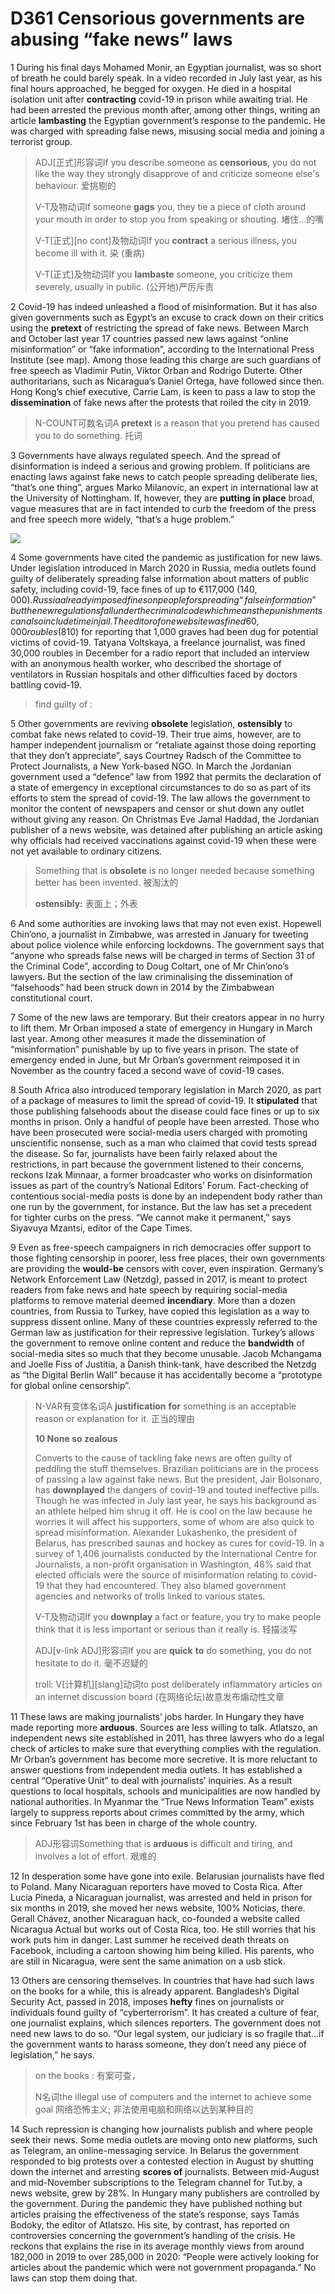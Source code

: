 # D361 Censorious governments are abusing “fake news” laws
1 During his final days Mohamed Monir, an Egyptian journalist, was so short of breath he could barely speak. In a video recorded in July last year, as his final hours approached, he begged for oxygen. He died in a hospital isolation unit after **contracting** covid-19 in prison while awaiting trial. He had been arrested the previous month after, among other things, writing an article **lambasting** the Egyptian government’s response to the pandemic. He was charged with spreading false news, misusing social media and joining a terrorist group.

> ADJ[正式]形容词If you describe someone as **censorious**, you do not like the way they strongly disapprove of and criticize someone else's behaviour. 爱挑剔的
>
> V-T及物动词If someone **gags** you, they tie a piece of cloth around your mouth in order to stop you from speaking or shouting. 堵住…的嘴
>
> V-T[正式][no cont]及物动词If you **contract** a serious illness, you become ill with it. 染 (重病)
>
> V-T[正式]及物动词If you **lambaste** someone, you criticize them severely, usually in public. (公开地)严厉斥责
>

2 Covid-19 has indeed unleashed a flood of misinformation. But it has also given governments such as Egypt’s an excuse to crack down on their critics using the **pretext** of restricting the spread of fake news. Between March and October last year 17 countries passed new laws against “online misinformation” or “fake information”, according to the International Press Institute (see map). Among those leading this charge are such guardians of free speech as Vladimir Putin, Viktor Orban and Rodrigo Duterte. Other authoritarians, such as Nicaragua’s Daniel Ortega, have followed since then. Hong Kong’s chief executive, Carrie Lam, is keen to pass a law to stop the **dissemination** of fake news after the protests that roiled the city in 2019.

> N-COUNT可数名词A **pretext** is a reason that you pretend has caused you to do something. 托词
>

3 Governments have always regulated speech. And the spread of disinformation is indeed a serious and growing problem. If politicians are enacting laws against fake news to catch people spreading deliberate lies, “that’s one thing”, argues Marko Milanovic, an expert in international law at the University of Nottingham. If, however, they are **putting in place** broad, vague measures that are in fact intended to curb the freedom of the press and free speech more widely, “that’s a huge problem.”

![](./img/boxcnB7itHSDbMxF1yBR3YodLCg.png)

4 Some governments have cited the pandemic as justification for new laws. Under legislation introduced in March 2020 in Russia, media outlets found guilty of deliberately spreading false information about matters of public safety, including covid-19, face fines of up to €117,000 ($140,000). Russia already imposed fines on people for spreading “false information” but the new regulations fall under the criminal code which means the punishments can also include time in jail. The editor of one website was fined 60,000 roubles ($810) for reporting that 1,000 graves had been dug for potential victims of covid-19. Tatyana Voltskaya, a freelance journalist, was fined 30,000 roubles in December for a radio report that included an interview with an anonymous health worker, who described the shortage of ventilators in Russian hospitals and other difficulties faced by doctors battling covid-19.

> find guilty of :
>

5 Other governments are reviving **obsolete** legislation, **ostensibly** to combat fake news related to covid-19. Their true aims, however, are to hamper independent journalism or “retaliate against those doing reporting that they don’t appreciate”, says Courtney Radsch of the Committee to Protect Journalists, a New York-based NGO. In March the Jordanian government used a “defence” law from 1992 that permits the declaration of a state of emergency in exceptional circumstances to do so as part of its efforts to stem the spread of covid-19. The law allows the government to monitor the content of newspapers and censor or shut down any outlet without giving any reason. On Christmas Eve Jamal Haddad, the Jordanian publisher of a news website, was detained after publishing an article asking why officials had received vaccinations against covid-19 when these were not yet available to ordinary citizens.

> Something that is **obsolete** is no longer needed because something better has been invented. 被淘汰的
>
> **ostensibly:** 表面上；外表
>

6 And some authorities are invoking laws that may not even exist. Hopewell Chin’ono, a journalist in Zimbabwe, was arrested in January for tweeting about police violence while enforcing lockdowns. The government says that “anyone who spreads false news will be charged in terms of Section 31 of the Criminal Code”, according to Doug Coltart, one of Mr Chin’ono’s lawyers. But the section of the law criminalising the dissemination of “falsehoods” had been struck down in 2014 by the Zimbabwean constitutional court.

7 Some of the new laws are temporary. But their creators appear in no hurry to lift them. Mr Orban imposed a state of emergency in Hungary in March last year. Among other measures it made the dissemination of “misinformation” punishable by up to five years in prison. The state of emergency ended in June, but Mr Orban’s government reimposed it in November as the country faced a second wave of covid-19 cases.

8 South Africa also introduced temporary legislation in March 2020, as part of a package of measures to limit the spread of covid-19. It **stipulated** that those publishing falsehoods about the disease could face fines or up to six months in prison. Only a handful of people have been arrested. Those who have been prosecuted were social-media users charged with promoting unscientific nonsense, such as a man who claimed that covid tests spread the disease. So far, journalists have been fairly relaxed about the restrictions, in part because the government listened to their concerns, reckons Izak Minnaar, a former broadcaster who works on disinformation issues as part of the country’s National Editors’ Forum. Fact-checking of contentious social-media posts is done by an independent body rather than one run by the government, for instance. But the law has set a precedent for tighter curbs on the press. “We cannot make it permanent,” says Siyavuya Mzantsi, editor of the Cape Times.

9 Even as free-speech campaigners in rich democracies offer support to those fighting censorship in poorer, less free places, their own governments are providing the **would-be** censors with cover, even inspiration. Germany’s Network Enforcement Law (Netzdg), passed in 2017, is meant to protect readers from fake news and hate speech by requiring social-media platforms to remove material deemed **incendiary**. More than a dozen countries, from Russia to Turkey, have copied this legislation as a way to suppress dissent online. Many of these countries expressly referred to the German law as justification for their repressive legislation. Turkey’s allows the government to remove online content and reduce the **bandwidth** of social-media sites so much that they become unusable. Jacob Mchangama and Joelle Fiss of Justitia, a Danish think-tank, have described the Netzdg as “the Digital Berlin Wall” because it has accidentally become a “prototype for global online censorship”.

> N-VAR有变体名词A **justification** **for** something is an acceptable reason or explanation for it. 正当的理由
>
> **10 None so zealous**
>
> Converts to the cause of tackling fake news are often guilty of peddling the stuff themselves. Brazilian politicians are in the process of passing a law against fake news. But the president, Jair Bolsonaro, has **downplayed** the dangers of covid-19 and touted ineffective pills. Though he was infected in July last year, he says his background as an athlete helped him shrug it off. He is cool on the law because he worries it will affect his supporters, some of whom are also quick to spread misinformation. Alexander Lukashenko, the president of Belarus, has prescribed saunas and hockey as cures for covid-19. In a survey of 1,406 journalists conducted by the International Centre for Journalists, a non-profit organisation in Washington, 46% said that elected officials were the source of misinformation relating to covid-19 that they had encountered. They also blamed government agencies and networks of trolls linked to various states.
>
> V-T及物动词If you **downplay** a fact or feature, you try to make people think that it is less important or serious than it really is. 轻描淡写
>
> ADJ[v-link ADJ]形容词If you are **quick** **to** do something, you do not hesitate to do it. 毫不迟疑的
>
> troll: V[计算机][slang]动词to post deliberately inflammatory articles on an internet discussion board (在网络论坛)故意发布煽动性文章
>

11 These laws are making journalists’ jobs harder. In Hungary they have made reporting more **arduous**. Sources are less willing to talk. Atlatszo, an independent news site established in 2011, has three lawyers who do a legal check of articles to make sure that everything complies with the regulation. Mr Orban’s government has become more secretive. It is more reluctant to answer questions from independent media outlets. It has established a central “Operative Unit” to deal with journalists’ inquiries. As a result questions to local hospitals, schools and municipalities are now handled by national authorities. In Myanmar the “True News Information Team” exists largely to suppress reports about crimes committed by the army, which since February 1st has been in charge of the whole country.

> ADJ形容词Something that is **arduous** is difficult and tiring, and involves a lot of effort. 艰难的
>

12 In desperation some have gone into exile. Belarusian journalists have fled to Poland. Many Nicaraguan reporters have moved to Costa Rica. After Lucia Pineda, a Nicaraguan journalist, was arrested and held in prison for six months in 2019, she moved her news website, 100% Noticias, there. Gerall Chávez, another Nicaraguan hack, co-founded a website called Nicaragua Actual but works out of Costa Rica, too. He still worries that his work puts him in danger. Last summer he received death threats on Facebook, including a cartoon showing him being killed. His parents, who are still in Nicaragua, were sent the same animation on a usb stick.

13 Others are censoring themselves. In countries that have had such laws on the books for a while, this is already apparent. Bangladesh’s Digital Security Act, passed in 2018, imposes **hefty** fines on journalists or individuals found guilty of “cyberterrorism”. It has created a culture of fear, one journalist explains, which silences reporters. The government does not need new laws to do so. “Our legal system, our judiciary is so fragile that…if the government wants to harass someone, they don’t need any piece of legislation,” he says.

> on the books : 有案可查，
>
> N名词the illegal use of computers and the internet to achieve some goal 网络恐怖主义; 非法使用电脑和网络以达到某种目的
>

14 Such repression is changing how journalists publish and where people seek their news. Some media outlets are moving onto new platforms, such as Telegram, an online-messaging service. In Belarus the government responded to big protests over a contested election in August by shutting down the internet and arresting **scores of** journalists. Between mid-August and mid-November subscriptions to the Telegram channel for Tut.by, a news website, grew by 28%. In Hungary many publishers are controlled by the government. During the pandemic they have published nothing but articles praising the effectiveness of the state’s response, says Tamás Bodoky, the editor of Atlatszo. His site, by contrast, has reported on controversies concerning the government’s handling of the crisis. He reckons that explains the rise in its average monthly views from around 182,000 in 2019 to over 285,000 in 2020: “People were actively looking for articles about the pandemic which were not government propaganda.” No laws can stop them doing that.

